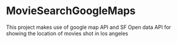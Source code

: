 # MovieSearchGoogleMaps
This project makes use of google map API and SF Open data API for showing the location of movies shot in los angeles
